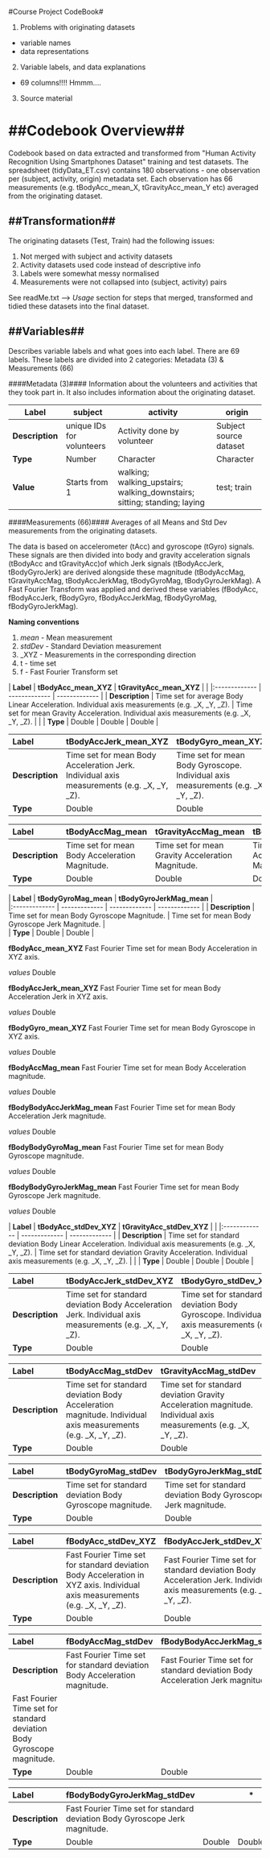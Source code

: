 #Course Project CodeBook#

1. Problems with originating datasets 
 - variable names 
 - data representations 
 
 2. Variable labels, and data explanations 
 - 69 columns!!!! Hmmm....
 
 3. Source material

##Codebook Overview##
==========================================
Codebook based on data extracted and transformed from "Human Activity Recognition Using Smartphones Dataset" training and test datasets.
The spreadsheet (tidyData_ET.csv) contains 180 observations - one observation per (subject, activity, origin) metadata set.
Each observation has 66 measurements (e.g. tBodyAcc_mean_X, tGravityAcc_mean_Y etc) averaged from the originating dataset. 

##Transformation##
---
The originating datasets (Test, Train) had the following issues:
1. Not merged with subject and activity datasets
2. Activity datasets used code instead of descriptive info
3. Labels were somewhat messy normalised 
4. Measurements were not collapsed into (subject, activity) pairs

See readMe.txt	--> *Usage* section for steps that merged, transformed and tidied these datasets into the final dataset.

##Variables##
---
Describes variable labels and what goes into each label. There are 69 labels. 
These labels are divided into 2 categories: Metadata (3) & Measurements (66) 

####Metadata (3)####
Information about the volunteers and activities that they took part in. It also includes information about the originating dataset. 

| Label | **subject**  | **activity** | **origin** |
| ------------- | ------------- | ------------- | ------------- |
| **Description** | unique IDs for volunteers   | Activity done by volunteer | Subject source dataset | 
| **Type** | Number | Character | Character | 
| **Value** | Starts from 1   | walking; walking_upstairs; walking_downstairs; sitting; standing; laying  | test; train | 



####Measurements (66)####
Averages of all Means and Std Dev measurements from the originating datasets. 

The data is based on accelerometer (tAcc) and gyroscope (tGyro) signals. These signals are then divided into body and gravity acceleration signals (tBodyAcc and tGravityAcc)of which Jerk signals (tBodyAccJerk, tBodyGyroJerk) are derived alongside these magnitude (tBodyAccMag, tGravityAccMag, tBodyAccJerkMag, tBodyGyroMag, tBodyGyroJerkMag). A Fast Fourier Transform was applied and derived these variables (fBodyAcc, fBodyAccJerk, fBodyGyro, fBodyAccJerkMag, fBodyGyroMag, fBodyGyroJerkMag).

**Naming conventions** 

1. _mean_ - Mean measurement
2. _stdDev_ - Standard Deviation measurement
3. _XYZ - Measurements in the corresponding direction
4. t - time set
5. f - Fast Fourier Transform set 

| **Label** | **tBodyAcc_mean_XYZ**  | **tGravityAcc_mean_XYZ** | | 
|:------------- | ------------- | ------------- |
| **Description** | Time set for average Body Linear Acceleration. Individual axis measurements (e.g. _X, _Y, _Z).  | Time set for mean Gravity Acceleration. Individual axis measurements (e.g. _X, _Y, _Z). |  | 
| **Type** | Double | Double | Double | 


| **Label** | **tBodyAccJerk_mean_XYZ**  | **tBodyGyro_mean_XYZ** | **tBodyGyroJerk_mean_XYZ** |
|:------------- | ------------- | ------------- | ------------- |
| **Description** | Time set for mean Body Acceleration Jerk. Individual axis measurements (e.g. _X, _Y, _Z).  | Time set for mean Body Gyroscope. Individual axis measurements (e.g. _X, _Y, _Z). | Time set for mean Body Gyroscope Jerk. Individual axis measurements (e.g. _X, _Y, _Z). | 
| **Type** | Double | Double | Double | 


| **Label** | **tBodyAccMag_mean**  | **tGravityAccMag_mean** | **tBodyAccJerkMag_mean** |
|:------------- | ------------- | ------------- | ------------- |
| **Description** | Time set for mean Body Acceleration Magnitude.  | Time set for mean Gravity Acceleration Magnitude.  | Time set for mean Body Acceleration Jerk Magnitude. | 
| **Type** | Double | Double | Double | 

| **Label** | **tBodyGyroMag_mean**  | **tBodyGyroJerkMag_mean** |  
|:------------- | ------------- | ------------- | ------------- | 
| **Description** | Time set for mean Body Gyroscope Magnitude.  | Time set for mean Body Gyroscope Jerk Magnitude.  |  
| **Type** | Double | Double | 




**fBodyAcc_mean_XYZ**
Fast Fourier Time set for mean Body Acceleration in XYZ axis.

*values*
Double 

**fBodyAccJerk_mean_XYZ**
Fast Fourier Time set for mean Body Acceleration Jerk in XYZ axis.

*values*
Double 

**fBodyGyro_mean_XYZ**
Fast Fourier Time set for mean Body Gyroscope in XYZ axis.

*values*
Double 

**fBodyAccMag_mean**
Fast Fourier Time set for mean Body Acceleration magnitude.

*values*
Double 

**fBodyBodyAccJerkMag_mean**
Fast Fourier Time set for mean Body Acceleration Jerk magnitude.

*values*
Double 

**fBodyBodyGyroMag_mean**
Fast Fourier Time set for mean Body Gyroscope magnitude.

*values*
Double 

**fBodyBodyGyroJerkMag_mean**
Fast Fourier Time set for mean Body Gyroscope Jerk magnitude.

*values*
Double 


| **Label** | **tBodyAcc_stdDev_XYZ** | **tGravityAcc_stdDev_XYZ** | | 
|:------------- | ------------- | ------------- | 
| **Description** | Time set for standard deviation Body Linear Acceleration. Individual axis measurements (e.g. _X, _Y, _Z). | Time set for standard deviation Gravity Acceleration. Individual axis measurements (e.g. _X, _Y, _Z). |  | 
| **Type** | Double | Double | Double | 


| **Label** | **tBodyAccJerk_stdDev_XYZ**  | **tBodyGyro_stdDev_XYZ** | **tBodyGyroJerk_stdDev_XYZ** |
|:------------- | ------------- | ------------- | ------------- |
| **Description** | Time set for standard deviation Body Acceleration Jerk. Individual axis measurements (e.g. _X, _Y, _Z).  | Time set for standard deviation Body Gyroscope. Individual axis measurements (e.g. _X, _Y, _Z). | Time set for standard deviation Body Gyroscope Jerk. Individual axis measurements (e.g. _X, _Y, _Z). | 
| **Type** | Double | Double | Double | 

| **Label** | **tBodyAccMag_stdDev** | **tGravityAccMag_stdDev** | **tBodyAccJerkMag_stdDev** |
|:------------- | ------------- | ------------- | ------------- |
| **Description** | Time set for standard deviation Body Acceleration magnitude. Individual axis measurements (e.g. _X, _Y, _Z).  | Time set for standard deviation Gravity Acceleration magnitude. Individual axis measurements (e.g. _X, _Y, _Z). | Time set for standard deviation Body Acceleration Jerk magnitude. Individual axis measurements (e.g. _X, _Y, _Z). | 
| **Type** | Double | Double | Double | 


| **Label** | **tBodyGyroMag_stdDev** | **tBodyGyroJerkMag_stdDev** | |
|:------------- | ------------- | ------------- | ------------- |
| **Description** | Time set for standard deviation Body Gyroscope magnitude. | Time set for standard deviation Body Gyroscope Jerk magnitude. | | 
| **Type** | Double | Double | Double | 


| **Label** | **fBodyAcc_stdDev_XYZ** | **fBodyAccJerk_stdDev_XYZ** | **fBodyGyro_stdDev_XYZ** |
|:------------- | ------------- | ------------- | ------------- |
| **Description** | Fast Fourier Time set for standard deviation Body Acceleration in XYZ axis. Individual axis measurements (e.g. _X, _Y, _Z).  | Fast Fourier Time set for standard deviation Body Acceleration Jerk. Individual axis measurements (e.g. _X, _Y, _Z).  | Fast Fourier Time set for standard deviation Body Gyroscope. Individual axis measurements (e.g. _X, _Y, _Z). | 
| **Type** | Double | Double | Double | 


| **Label** | **fBodyAccMag_stdDev** | **fBodyBodyAccJerkMag_stdDev** | **fBodyBodyGyroMag_stdDev** |
|:------------- | ------------- | ------------- | ------------- |
| **Description** | Fast Fourier Time set for standard deviation Body Acceleration magnitude.  | Fast Fourier Time set for standard deviation Body Acceleration Jerk magnitude. 
  | Fast Fourier Time set for standard deviation Body Gyroscope magnitude.  | 
| **Type** | Double | Double | Double | 

| **Label** | **fBodyBodyGyroJerkMag_stdDev** |  | *|
|:------------- | ------------- | ------------- | ------------- |
| **Description** | Fast Fourier Time set for standard deviation Body Gyroscope Jerk magnitude.   |   |   | 
| **Type** | Double | Double | Double | 
